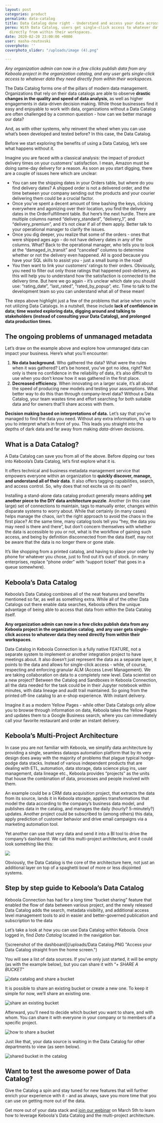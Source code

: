 ```yaml
---
layout: post
categories: product
permalink: data-catalog
title: Data Catalog done right - Understand and access your data across departments
perex: With Data Catalog, users get single-click access to whatever data they need
  directly from within their workspaces.
date: 2020-02-20 23:00:00 +0000
user: masha-reutovski
coverphoto: ''
coverphoto_slider: "/uploads/image (4).png"

---
```

_Any organization admin can now in a few clicks publish data from any Keboola project in the organization catalog, and any user gets single-click access to whatever data they need directly from within their workspaces._

The Data Catalog forms one of the pillars of modern data management. Organizations that rely on their data catalogs are able to observe **drastic changes in the quality and speed of data analysis**, as well as higher engagements in data-driven decision making. While those businesses find it easy and enjoyable to work with data, organizations without a Data Catalog are often challenged by a common question - how can we better manage our data?

And, as with other systems, why reinvent the wheel when you can use what’s been developed and tested before? In this case, the Data Catalog.

Before we start exploring the benefits of using a Data Catalog, let’s see what happens without it.

Imagine you are faced with a classical analysis: the impact of product delivery times on your customers’ satisfaction. I mean, Amazon must be doing same-day delivery for a reason. As soon as you start digging, there are a couple of issues here which are unclear:

* You can see the shipping dates in your Orders table, but where do you find delivery dates? A shipped order is not a delivered order, and the time between your company sending out the products and your courier delivering them could be a crucial factor.
* Once you’ve spent a decent amount of time bashing the keys, clicking everywhere and agonizing over their location, you find the delivery dates in the OrderFulfillment table. But here’s the next hurdle. There are multiple columns named “delivery_standard”, “delivery_1”, and “delivery_premium”, and it’s not clear if all of them apply. Better talk to your operational manager to clarify the issues.
* Once you dig deeper, you realize that some of the orders - ones that were shipped ages ago - do not have delivery dates in any of the columns. What? Back to the operational manager, who tells you to look at the “damaged_in_transit” and “canceled” columns to determine whether or not the delivery even happened. All is good because you have your SQL skills to assist you - just a small bump in the road!
* You then want to link your customers’ ratings to their orders. Obviously, you need to filter out only those ratings that happened post-delivery, as this will help you to understand how the satisfaction is connected to the delivery time. But here we go again - it’s unclear which date you should use: “rating_date”, “last_rated”, “rated_by_popup”, etc. Time to talk to the development team so you can understand what all of these mean!

The steps above highlight just a few of the problems that arise when you’re not utilizing Data Catalogs. In a nutshell, these include **lack of confidence in data; time wasted exploring data, digging around and talking to stakeholders (instead of consulting your Data Catalog), and prolonged data production times.**

## The ongoing problems of unmanaged metadata

Let’s draw on the example above and explore how unmanaged data can impact your business. Here’s what you’ll encounter:

1. **No data background.** Who gathered the data? What were the rules when it was gathered? Let’s be honest, you’ve got no idea, right? Not only is there no confidence in the reliability of data, it’s also difficult to use when you don’t know how it was gathered in the first place.
2. **Decreased efficiency.** When innovating on a larger scale, it’s all about the speed of producing new models and testing your assumptions. What better way to do this than through company-level data? Without a Data Catalog, your team wastes time and effort searching for both suitable data and for owners that’ll share access with them.

**Decision making based on interpretations of data.** Let’s say that you’ve managed to find the data you need. Without any extra information, it’s up to you to interpret what’s in front of you. This leads you straight into the depths of dark data and far away from making _data_-driven decisions.

## What is a Data Catalog?

A Data Catalog can save you from all of the above. Before dipping our toes into Keboola’s Data Catalog, let’s first explore what it is.

It offers technical and business metadata management service that empowers everyone within an organization to **quickly discover, manage, and understand all of their data**. It also offers tagging capabilities, search, and access control. So, why does that not excite us on its own?

Installing a stand-alone data catalog product generally means adding **yet another piece to the DIY data architecture puzzle**. Another (in this case large) set of connections to maintain, tags to manually enter, changes within disparate systems to worry about. While that certainly (in many cases) helps manage the chaos, isn’t the right approach to avoid the chaos in the first place? At the same time, many catalog tools tell you “hey, the data you may need is there and there”, but don’t concern themselves with whether the data is accessible to you or not, what is the workflow of gaining such access, and being by definition disconnected from the data itself, may not be aware that the data is no longer there or gone stale.

It’s like shopping from a printed catalog, and having to place your order by phone for whatever you chose, just to find out it’s out of stock. (in many enterprises, replace “phone order” with “support ticket” that goes in a queue somewhere).

## Keboola’s Data Catalog

Keboola’s Data Catalog combines all of the neat features and benefits mentioned so far, as well as something extra. While all of the other Data Catalogs out there enable data searches, Keboola offers the unique advantage of being able to access that data from within the Data Catalog itself.

**Any organization admin can now in a few clicks publish data from any Keboola project in the organization catalog**, **and any user gets single-click access to whatever data they need directly from within their workspaces**.

Data Catalog in Keboola Connection is a fully native FEATURE, not a separate system to implement or another integration project to have meetings about. It also doesn’t just represent the data as a separate layer, it points to the data and allows for single-click access - while, of course, respecting and enforcing granular ALM (Access Level Management). We are taking collaboration on data to a completely new level. Data scientist on a new project? Between the Catalog and Sandboxes in Keboola Connection, all the data needed for the task could be in their Jupyter notebook within minutes, with data lineage and audit trail maintained. So going from the printed off-line catalog to an e-shop experience. With instant delivery.

Imagine it as a modern Yellow Pages - while other Data Catalogs only allow you to browse through information on data, Keboola takes the Yellow Pages and updates them to a Google Business search, where you can immediately call your favorite restaurant and order an instant delivery.

## Keboola’s Multi-Project Architecture

In case you are not familiar with Keboola, we simplify data architecture by providing a single, seamless dataops automation platform that by its very design does away with the majority of problems that plague typical hodge-podge data stacks. Instead of various independent products that are dealing with ETL, automation, data storage, data science plug ins, user management, data lineage etc., Keboola provides “projects” as the units that house the combination of data, processes and people involved with them.

An example could be a CRM data acquisition project, that extracts the data from its source, lands it in Keboola storage, applies transformations that model the data according to the company’s business data model, and publishes data in the catalog, and manages the daily (hourly? 5-minutely?) updates. Another project could be subscribed to (among others) this data, apply prediction of customer behavior and drive email campaigns via a marketing automation tool.

Yet another can use that very data and send it into a BI tool to drive the company’s dashboard. We call this multi-project architecture, and it could look something like this:

![](/uploads/datacat4.PNG)

Obviously, the Data Catalog is the core of the architecture here, not just an additional layer on top of a spaghetti bowl of more or less disjointed systems.

## Step by step guide to Keboola’s Data Catalog

Keboola Connection has had for a long time “bucket sharing” feature that enabled the flow of data between various project, and the newly released Data Catalog adds the search, metadata visibility, and additional access level management tools to aid in easier and better-governed publication and subscription to the data

Let’s take a look at how you can use Data Catalog within Keboola. Once logged in, find _Data Catalog_ located in the navigation bar.

![screenshot of the dashboard](/uploads/Data Catalog.PNG "Access your Data Catalog straight from the home screen.")

You will see a list of data sources. If you’ve only just started, it will be empty (as with the example below), but you can share it with “_+ SHARE A BUCKET_”

![data catalog and share a bucket](/uploads/datacat2-2.PNG)

It is possible to share an existing bucket or create a new one. To keep it simple for now, we’ll share an existing one.

![share an existing bucket](/uploads/datacat5.png)

Afterward, you’ll need to decide which bucket you want to share, and with whom. You can share it with everyone in your company or to members of a specific project.

![how to share a bucket](/uploads/datacat6.png)

Just like that, your data source is waiting in the Data Catalog for other departments to view (as seen below).

![shared bucket in the catalog](/uploads/datacat3.PNG)

## Want to test the awesome power of Data Catalog?

Give the Catalog a spin and stay tuned for new features that will further enrich your experience with it - and as always, save you more time that you can use on getting more out of the data.

Get more out of your data stack and [join our webinar](https://keboola.zoom.us/webinar/register/8015822509114/WN_g5oufSZCTTmhWseGqHDyPA) on March 5th to learn how to leverage Keboola's Data Catalog and the multi-project architecture.